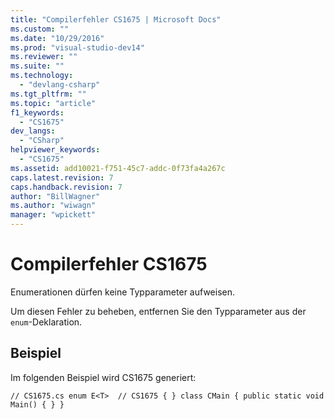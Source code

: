 ```yaml
---
title: "Compilerfehler CS1675 | Microsoft Docs"
ms.custom: ""
ms.date: "10/29/2016"
ms.prod: "visual-studio-dev14"
ms.reviewer: ""
ms.suite: ""
ms.technology: 
  - "devlang-csharp"
ms.tgt_pltfrm: ""
ms.topic: "article"
f1_keywords: 
  - "CS1675"
dev_langs: 
  - "CSharp"
helpviewer_keywords: 
  - "CS1675"
ms.assetid: add10021-f751-45c7-addc-0f73fa4a267c
caps.latest.revision: 7
caps.handback.revision: 7
author: "BillWagner"
ms.author: "wiwagn"
manager: "wpickett"
---
```

# Compilerfehler CS1675
Enumerationen dürfen keine Typparameter aufweisen.  
  
 Um diesen Fehler zu beheben, entfernen Sie den Typparameter aus der `enum`\-Deklaration.  
  
## Beispiel  
 Im folgenden Beispiel wird CS1675 generiert:  
  
```  
// CS1675.cs enum E<T>  // CS1675 { } class CMain { public static void Main() { } }  
```
